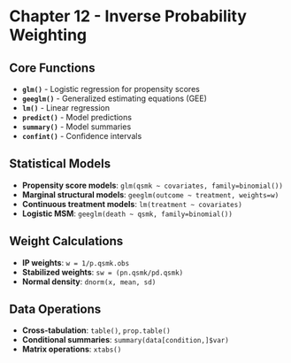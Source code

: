 # Chapter 12 - Inverse Probability Weighting

## Core Functions
- **`glm()`** - Logistic regression for propensity scores
- **`geeglm()`** - Generalized estimating equations (GEE)
- **`lm()`** - Linear regression
- **`predict()`** - Model predictions
- **`summary()`** - Model summaries
- **`confint()`** - Confidence intervals

## Statistical Models
- **Propensity score models**: `glm(qsmk ~ covariates, family=binomial())`
- **Marginal structural models**: `geeglm(outcome ~ treatment, weights=w)`
- **Continuous treatment models**: `lm(treatment ~ covariates)`
- **Logistic MSM**: `geeglm(death ~ qsmk, family=binomial())`

## Weight Calculations
- **IP weights**: `w = 1/p.qsmk.obs`
- **Stabilized weights**: `sw = (pn.qsmk/pd.qsmk)`
- **Normal density**: `dnorm(x, mean, sd)`

## Data Operations
- **Cross-tabulation**: `table()`, `prop.table()`
- **Conditional summaries**: `summary(data[condition,]$var)`
- **Matrix operations**: `xtabs()`
